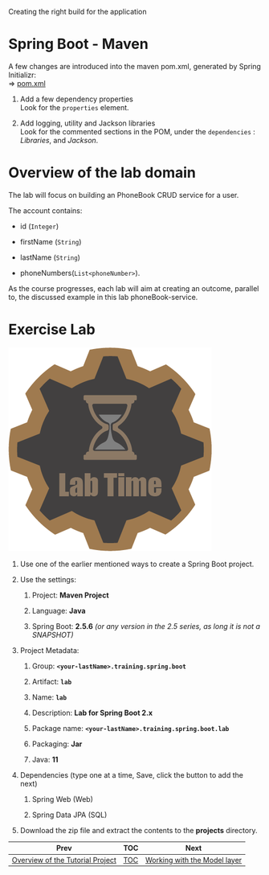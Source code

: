 Creating the right build for the application

# Spring Boot - Maven

A few changes are introduced into the maven pom.xml, generated by Spring
Initializr:  
⇒ [pom.xml](../../todo/pom.xml)

1.  Add a few dependency properties  
    Look for the `properties` element.

2.  Add logging, utility and Jackson libraries  
    Look for the commented sections in the POM, under the `dependencies`
    : *Libraries*, and *Jackson*.

# Overview of the lab domain

The lab will focus on building an PhoneBook CRUD service for a user.

The account contains:

-   id (`Integer`)

-   firstName (`String`)

-   lastName (`String`)

-   phoneNumbers(`List<phoneNumber>`).

As the course progresses, each lab will aim at creating an outcome,
parallel to, the discussed example in this lab phoneBook-service.

# Exercise Lab

![Lab](images/labtime.png)

1.  Use one of the earlier mentioned ways to create a Spring Boot
    project.

2.  Use the settings:

    1.  Project: **Maven Project**

    2.  Language: **Java**

    3.  Spring Boot: **2.5.6** *(or any version in the 2.5 series, as
        long it is not a SNAPSHOT)*

3.  Project Metadata:

    1.  Group: **`<your-lastName>.training.spring.boot`**

    2.  Artifact: **`lab`**

    3.  Name: **`lab`**

    4.  Description: **Lab for Spring Boot 2.x**

    5.  Package name: **`<your-lastName>.training.spring.boot.lab`**

    6.  Packaging: **Jar**

    7.  Java: **11**

4.  Dependencies (type one at a time, Save, click the button to add the
    next)

    1.  Spring Web (Web)

    2.  Spring Data JPA (SQL)

5.  Download the zip file and extract the contents to the **projects**
    directory.

| Prev                                                              | TOC                       | Next                                             |
|-------------------------------------------------------------------|---------------------------|--------------------------------------------------|
| [Overview of the Tutorial Project](02_TutorialProjectOverview.md) | [TOC](TableOfContents.md) | [Working with the Model layer](04_ModelLayer.md) |
